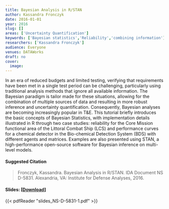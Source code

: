 ```yaml
---
title: Bayesian Analysis in R/STAN
author: Kassandra Fronczyk
date: 2016-01-01
year: 2016
slug: []
areas: ['Uncertainty Quantification']
keywords: ['Bayesian statistics','Reliability','combining information']
researchers: ['Kassandra Fronczyk']
audience: Everyone
venues: DATAWorks
draft: no
cover:
  image: 
---
```




In an era of reduced budgets and limited testing, verifying that requirements have been met in a single test period can be challenging, particularly using traditional analysis methods that ignore all available information. The Bayesian paradigm is tailor made for these situations, allowing for the combination of multiple sources of data and resulting in more robust inference and uncertainty quantification. Consequently, Bayesian analyses are becoming increasingly popular in T&E. This tutorial briefly introduces the basic concepts of Bayesian Statistics, with implementation details illustrated in R through two case studies: reliability for the Core Mission functional area of the Littoral Combat Ship (LCS) and performance curves for a chemical detector in the Bio-chemical Detection System (BDS) with different agents and matrices. Examples are also presented using STAN, a high-performance open-source software for Bayesian inference on multi-level models.

#### Suggested Citation
> Fronczyk, Kassandra. Bayesian Analysis in R/STAN. IDA Document NS D-5831. Alexandria, VA: Institute for Defense Analyses, 2016.

#### Slides: [[Download](slides_NS-D-5831-1.pdf)]
{{< pdfReader "slides_NS-D-5831-1.pdf" >}}




